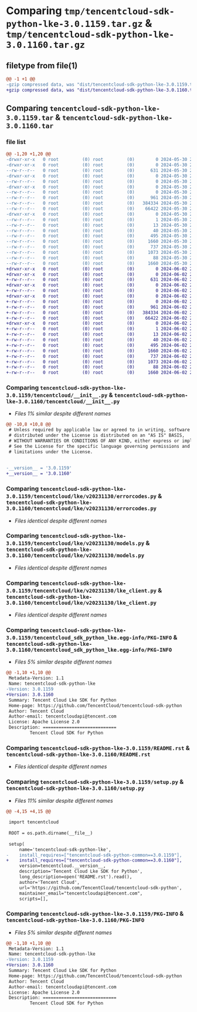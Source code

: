 # Comparing `tmp/tencentcloud-sdk-python-lke-3.0.1159.tar.gz` & `tmp/tencentcloud-sdk-python-lke-3.0.1160.tar.gz`

## filetype from file(1)

```diff
@@ -1 +1 @@
-gzip compressed data, was "dist/tencentcloud-sdk-python-lke-3.0.1159.tar", last modified: Thu May 30 20:59:46 2024, max compression
+gzip compressed data, was "dist/tencentcloud-sdk-python-lke-3.0.1160.tar", last modified: Sun Jun  2 20:42:56 2024, max compression
```

## Comparing `tencentcloud-sdk-python-lke-3.0.1159.tar` & `tencentcloud-sdk-python-lke-3.0.1160.tar`

### file list

```diff
@@ -1,20 +1,20 @@
-drwxr-xr-x   0 root         (0) root         (0)        0 2024-05-30 20:59:46.000000 tencentcloud-sdk-python-lke-3.0.1159/
-drwxr-xr-x   0 root         (0) root         (0)        0 2024-05-30 20:59:46.000000 tencentcloud-sdk-python-lke-3.0.1159/tencentcloud/
--rw-r--r--   0 root         (0) root         (0)      631 2024-05-30 20:59:46.000000 tencentcloud-sdk-python-lke-3.0.1159/tencentcloud/__init__.py
-drwxr-xr-x   0 root         (0) root         (0)        0 2024-05-30 20:59:46.000000 tencentcloud-sdk-python-lke-3.0.1159/tencentcloud/lke/
--rw-r--r--   0 root         (0) root         (0)        0 2024-05-30 20:59:46.000000 tencentcloud-sdk-python-lke-3.0.1159/tencentcloud/lke/__init__.py
-drwxr-xr-x   0 root         (0) root         (0)        0 2024-05-30 20:59:46.000000 tencentcloud-sdk-python-lke-3.0.1159/tencentcloud/lke/v20231130/
--rw-r--r--   0 root         (0) root         (0)        0 2024-05-30 20:59:46.000000 tencentcloud-sdk-python-lke-3.0.1159/tencentcloud/lke/v20231130/__init__.py
--rw-r--r--   0 root         (0) root         (0)      961 2024-05-30 20:59:46.000000 tencentcloud-sdk-python-lke-3.0.1159/tencentcloud/lke/v20231130/errorcodes.py
--rw-r--r--   0 root         (0) root         (0)   384334 2024-05-30 20:59:46.000000 tencentcloud-sdk-python-lke-3.0.1159/tencentcloud/lke/v20231130/models.py
--rw-r--r--   0 root         (0) root         (0)    66422 2024-05-30 20:59:46.000000 tencentcloud-sdk-python-lke-3.0.1159/tencentcloud/lke/v20231130/lke_client.py
-drwxr-xr-x   0 root         (0) root         (0)        0 2024-05-30 20:59:46.000000 tencentcloud-sdk-python-lke-3.0.1159/tencentcloud_sdk_python_lke.egg-info/
--rw-r--r--   0 root         (0) root         (0)        1 2024-05-30 20:59:46.000000 tencentcloud-sdk-python-lke-3.0.1159/tencentcloud_sdk_python_lke.egg-info/dependency_links.txt
--rw-r--r--   0 root         (0) root         (0)       13 2024-05-30 20:59:46.000000 tencentcloud-sdk-python-lke-3.0.1159/tencentcloud_sdk_python_lke.egg-info/top_level.txt
--rw-r--r--   0 root         (0) root         (0)       40 2024-05-30 20:59:46.000000 tencentcloud-sdk-python-lke-3.0.1159/tencentcloud_sdk_python_lke.egg-info/requires.txt
--rw-r--r--   0 root         (0) root         (0)      495 2024-05-30 20:59:46.000000 tencentcloud-sdk-python-lke-3.0.1159/tencentcloud_sdk_python_lke.egg-info/SOURCES.txt
--rw-r--r--   0 root         (0) root         (0)     1660 2024-05-30 20:59:46.000000 tencentcloud-sdk-python-lke-3.0.1159/tencentcloud_sdk_python_lke.egg-info/PKG-INFO
--rw-r--r--   0 root         (0) root         (0)      737 2024-05-30 20:59:46.000000 tencentcloud-sdk-python-lke-3.0.1159/README.rst
--rw-r--r--   0 root         (0) root         (0)     1073 2024-05-30 20:59:46.000000 tencentcloud-sdk-python-lke-3.0.1159/setup.py
--rw-r--r--   0 root         (0) root         (0)       88 2024-05-30 20:59:46.000000 tencentcloud-sdk-python-lke-3.0.1159/setup.cfg
--rw-r--r--   0 root         (0) root         (0)     1660 2024-05-30 20:59:46.000000 tencentcloud-sdk-python-lke-3.0.1159/PKG-INFO
+drwxr-xr-x   0 root         (0) root         (0)        0 2024-06-02 20:42:56.000000 tencentcloud-sdk-python-lke-3.0.1160/
+drwxr-xr-x   0 root         (0) root         (0)        0 2024-06-02 20:42:56.000000 tencentcloud-sdk-python-lke-3.0.1160/tencentcloud/
+-rw-r--r--   0 root         (0) root         (0)      631 2024-06-02 20:42:56.000000 tencentcloud-sdk-python-lke-3.0.1160/tencentcloud/__init__.py
+drwxr-xr-x   0 root         (0) root         (0)        0 2024-06-02 20:42:56.000000 tencentcloud-sdk-python-lke-3.0.1160/tencentcloud/lke/
+-rw-r--r--   0 root         (0) root         (0)        0 2024-06-02 20:42:56.000000 tencentcloud-sdk-python-lke-3.0.1160/tencentcloud/lke/__init__.py
+drwxr-xr-x   0 root         (0) root         (0)        0 2024-06-02 20:42:56.000000 tencentcloud-sdk-python-lke-3.0.1160/tencentcloud/lke/v20231130/
+-rw-r--r--   0 root         (0) root         (0)        0 2024-06-02 20:42:56.000000 tencentcloud-sdk-python-lke-3.0.1160/tencentcloud/lke/v20231130/__init__.py
+-rw-r--r--   0 root         (0) root         (0)      961 2024-06-02 20:42:56.000000 tencentcloud-sdk-python-lke-3.0.1160/tencentcloud/lke/v20231130/errorcodes.py
+-rw-r--r--   0 root         (0) root         (0)   384334 2024-06-02 20:42:56.000000 tencentcloud-sdk-python-lke-3.0.1160/tencentcloud/lke/v20231130/models.py
+-rw-r--r--   0 root         (0) root         (0)    66422 2024-06-02 20:42:56.000000 tencentcloud-sdk-python-lke-3.0.1160/tencentcloud/lke/v20231130/lke_client.py
+drwxr-xr-x   0 root         (0) root         (0)        0 2024-06-02 20:42:56.000000 tencentcloud-sdk-python-lke-3.0.1160/tencentcloud_sdk_python_lke.egg-info/
+-rw-r--r--   0 root         (0) root         (0)        1 2024-06-02 20:42:56.000000 tencentcloud-sdk-python-lke-3.0.1160/tencentcloud_sdk_python_lke.egg-info/dependency_links.txt
+-rw-r--r--   0 root         (0) root         (0)       13 2024-06-02 20:42:56.000000 tencentcloud-sdk-python-lke-3.0.1160/tencentcloud_sdk_python_lke.egg-info/top_level.txt
+-rw-r--r--   0 root         (0) root         (0)       40 2024-06-02 20:42:56.000000 tencentcloud-sdk-python-lke-3.0.1160/tencentcloud_sdk_python_lke.egg-info/requires.txt
+-rw-r--r--   0 root         (0) root         (0)      495 2024-06-02 20:42:56.000000 tencentcloud-sdk-python-lke-3.0.1160/tencentcloud_sdk_python_lke.egg-info/SOURCES.txt
+-rw-r--r--   0 root         (0) root         (0)     1660 2024-06-02 20:42:56.000000 tencentcloud-sdk-python-lke-3.0.1160/tencentcloud_sdk_python_lke.egg-info/PKG-INFO
+-rw-r--r--   0 root         (0) root         (0)      737 2024-06-02 20:42:56.000000 tencentcloud-sdk-python-lke-3.0.1160/README.rst
+-rw-r--r--   0 root         (0) root         (0)     1073 2024-06-02 20:42:56.000000 tencentcloud-sdk-python-lke-3.0.1160/setup.py
+-rw-r--r--   0 root         (0) root         (0)       88 2024-06-02 20:42:56.000000 tencentcloud-sdk-python-lke-3.0.1160/setup.cfg
+-rw-r--r--   0 root         (0) root         (0)     1660 2024-06-02 20:42:56.000000 tencentcloud-sdk-python-lke-3.0.1160/PKG-INFO
```

### Comparing `tencentcloud-sdk-python-lke-3.0.1159/tencentcloud/__init__.py` & `tencentcloud-sdk-python-lke-3.0.1160/tencentcloud/__init__.py`

 * *Files 1% similar despite different names*

```diff
@@ -10,8 +10,8 @@
 # Unless required by applicable law or agreed to in writing, software
 # distributed under the License is distributed on an "AS IS" BASIS,
 # WITHOUT WARRANTIES OR CONDITIONS OF ANY KIND, either express or implied.
 # See the License for the specific language governing permissions and
 # limitations under the License.
 
 
-__version__ = '3.0.1159'
+__version__ = '3.0.1160'
```

### Comparing `tencentcloud-sdk-python-lke-3.0.1159/tencentcloud/lke/v20231130/errorcodes.py` & `tencentcloud-sdk-python-lke-3.0.1160/tencentcloud/lke/v20231130/errorcodes.py`

 * *Files identical despite different names*

### Comparing `tencentcloud-sdk-python-lke-3.0.1159/tencentcloud/lke/v20231130/models.py` & `tencentcloud-sdk-python-lke-3.0.1160/tencentcloud/lke/v20231130/models.py`

 * *Files identical despite different names*

### Comparing `tencentcloud-sdk-python-lke-3.0.1159/tencentcloud/lke/v20231130/lke_client.py` & `tencentcloud-sdk-python-lke-3.0.1160/tencentcloud/lke/v20231130/lke_client.py`

 * *Files identical despite different names*

### Comparing `tencentcloud-sdk-python-lke-3.0.1159/tencentcloud_sdk_python_lke.egg-info/PKG-INFO` & `tencentcloud-sdk-python-lke-3.0.1160/tencentcloud_sdk_python_lke.egg-info/PKG-INFO`

 * *Files 5% similar despite different names*

```diff
@@ -1,10 +1,10 @@
 Metadata-Version: 1.1
 Name: tencentcloud-sdk-python-lke
-Version: 3.0.1159
+Version: 3.0.1160
 Summary: Tencent Cloud Lke SDK for Python
 Home-page: https://github.com/TencentCloud/tencentcloud-sdk-python
 Author: Tencent Cloud
 Author-email: tencentcloudapi@tencent.com
 License: Apache License 2.0
 Description: ============================
         Tencent Cloud SDK for Python
```

### Comparing `tencentcloud-sdk-python-lke-3.0.1159/README.rst` & `tencentcloud-sdk-python-lke-3.0.1160/README.rst`

 * *Files identical despite different names*

### Comparing `tencentcloud-sdk-python-lke-3.0.1159/setup.py` & `tencentcloud-sdk-python-lke-3.0.1160/setup.py`

 * *Files 11% similar despite different names*

```diff
@@ -4,15 +4,15 @@
 
 import tencentcloud
 
 ROOT = os.path.dirname(__file__)
 
 setup(
     name='tencentcloud-sdk-python-lke',
-    install_requires=["tencentcloud-sdk-python-common==3.0.1159"],
+    install_requires=["tencentcloud-sdk-python-common==3.0.1160"],
     version=tencentcloud.__version__,
     description='Tencent Cloud Lke SDK for Python',
     long_description=open('README.rst').read(),
     author='Tencent Cloud',
     url='https://github.com/TencentCloud/tencentcloud-sdk-python',
     maintainer_email="tencentcloudapi@tencent.com",
     scripts=[],
```

### Comparing `tencentcloud-sdk-python-lke-3.0.1159/PKG-INFO` & `tencentcloud-sdk-python-lke-3.0.1160/PKG-INFO`

 * *Files 5% similar despite different names*

```diff
@@ -1,10 +1,10 @@
 Metadata-Version: 1.1
 Name: tencentcloud-sdk-python-lke
-Version: 3.0.1159
+Version: 3.0.1160
 Summary: Tencent Cloud Lke SDK for Python
 Home-page: https://github.com/TencentCloud/tencentcloud-sdk-python
 Author: Tencent Cloud
 Author-email: tencentcloudapi@tencent.com
 License: Apache License 2.0
 Description: ============================
         Tencent Cloud SDK for Python
```

